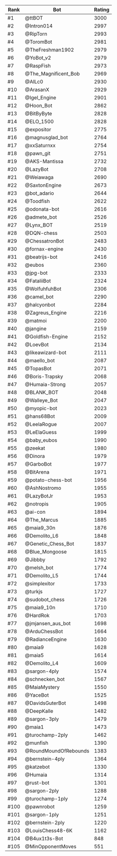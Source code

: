 Rank|Bot|Rating
---|---|---
#1|@ttBOT|3000
#2|@Intron014|2997
#3|@RipTorn|2993
#4|@ToromBot|2981
#5|@TheFreshman1902|2979
#6|@YoBot_v2|2979
#7|@RaspFish|2973
#8|@The_Magnificent_Bob|2969
#9|@AILc0|2930
#10|@ArasanX|2929
#11|@Igel_Engine|2901
#12|@Hoon_Bot|2862
#13|@BitByByte|2828
#14|@ELO_1500|2828
#15|@expositor|2775
#16|@magnusglad_bot|2764
#17|@xxSaturnxx|2754
#18|@pawn_git|2751
#19|@AKS-Mantissa|2732
#20|@LazyBot|2708
#21|@Weiawaga|2690
#22|@SaxtonEngine|2673
#23|@bot_adario|2644
#24|@Toodfish|2622
#25|@odonata-bot|2616
#26|@admete_bot|2526
#27|@Lynx_BOT|2519
#28|@DQN-chess|2503
#29|@ChessatronBot|2483
#30|@fornax-engine|2430
#31|@beatrijs-bot|2416
#32|@eubos|2360
#33|@jpg-bot|2333
#34|@FataliiBot|2324
#35|@WolfuhfuhBot|2306
#36|@camel_bot|2290
#37|@halcyonbot|2284
#38|@Zagreus_Engine|2216
#39|@matmoi|2200
#40|@jangine|2159
#41|@Goldfish-Engine|2152
#42|@LoevBot|2134
#43|@likeawizard-bot|2111
#44|@maello_bot|2087
#45|@TopasBot|2071
#46|@Boris-Trapsky|2068
#47|@Humaia-Strong|2057
#48|@BLANK_BOT|2048
#49|@Walleye_Bot|2047
#50|@myopic-bot|2023
#51|@hans68Bot|2009
#52|@LeelaRogue|2007
#53|@LeElaGuess|1999
#54|@baby_eubos|1990
#55|@zeekat|1980
#56|@Dinora|1979
#57|@GarboBot|1977
#58|@BitArena|1971
#59|@potato-chess-bot|1956
#60|@AshNostromo|1955
#61|@LazyBotJr|1953
#62|@notropis|1905
#63|@ai-con|1894
#64|@The_Marcus|1885
#65|@maia9_30n|1876
#66|@Demolito_L6|1848
#67|@Genetic_Chess_Bot|1837
#68|@Blue_Mongoose|1815
#69|@Jibbby|1792
#70|@melsh_bot|1774
#71|@Demolito_L5|1744
#72|@simplexitor|1733
#73|@turkjs|1727
#74|@sudobot_chess|1726
#75|@maia9_10n|1710
#76|@HardRok|1703
#77|@jmjansen_aus_bot|1698
#78|@ArduChessBot|1664
#79|@RadianceEngine|1630
#80|@maia9|1628
#81|@maia5|1614
#82|@Demolito_L4|1609
#83|@sargon-4ply|1574
#84|@schnecken_bot|1567
#85|@MaiaMystery|1550
#86|@YaceBot|1525
#87|@DavidsGuterBot|1498
#88|@DeepKalle|1482
#89|@sargon-3ply|1479
#90|@maia1|1473
#91|@turochamp-2ply|1462
#92|@munfish|1390
#93|@RoundMoundOfRebounds|1383
#94|@bernstein-4ply|1364
#95|@katzebot|1330
#96|@Humaia|1314
#97|@rust-bot|1301
#98|@sargon-2ply|1288
#99|@turochamp-1ply|1274
#100|@pawnrobot|1259
#101|@sargon-1ply|1251
#102|@bernstein-2ply|1220
#103|@LouisChess48-6K|1162
#104|@B4ux1t3s-Bot|848
#105|@MinOpponentMoves|551
